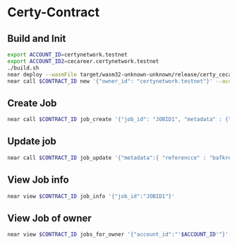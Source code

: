 # Certy-Contract

## Build and Init

```bash
export ACCOUNT_ID=certynetwork.testnet
export ACCOUNT_ID2=cecareer.certynetwork.testnet
./build.sh
near deploy --wasmFile target/wasm32-unknown-unknown/release/certy_cecareer.wasm --accountId $CONTRACT_ID
near call $CONTRACT_ID new '{"owner_id": "certynetwork.testnet"}' --accountId certynetwork.testnet
```

## Create Job

```bash
near call $CONTRACT_ID job_create '{"job_id": "JOBID1", "metadata" : {"reference": "bafkreiaqvjyh6lgajankws6fg5ximrrl5wpbrarku3ib2o4whgumhv66im", "reference_hash" : "asdnjkasdnksandkanskdnksadnksa"}}' --accountId $ACCOUNT_ID --depositYocto 6150000000000000000000
```

## Update job

```bash
near call $CONTRACT_ID job_update '{"metadata":{ "referencce" : "bafkreiaqvjyh6lgajankws6fg5ximrrl5wpbrarku3ib2o4whgumhv66im", "reference_hash" : "asdnjkasdnksandkanskdnksadnksa" }, "job_id" : "0"}' --accountId $ACCOUNT_ID --depositYocto 6150000000000000000000
```

## View Job info

```bash
near view $CONTRACT_ID job_info '{"job_id":"JOBID1"}'
```

## View Job of owner

```bash
near view $CONTRACT_ID jobs_for_owner '{"account_id":"'$ACCOUNT_ID'"}'
```
